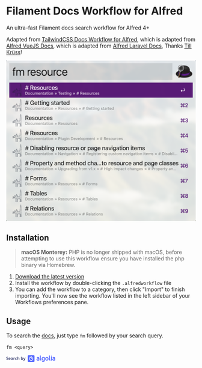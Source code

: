 # Filament Docs Workflow for Alfred

An ultra-fast Filament docs search workflow for Alfred 4+

Adapted from [TailwindCSS Docs Workflow for Alfred](https://github.com/clnt/alfred-tailwindcss-docs), which is adapted from [Alfred VueJS Docs](https://github.com/vmitchell85/alfred-vuejs-docs), which is adapted from [Alfred Laravel Docs](https://github.com/tillkruss/alfred-laravel-docs), Thanks [Till Krüss](https://twitter.com/tillkruss)!

![Screenshot](screenshot.png)

## Installation


> **macOS Monterey:** PHP is no longer shipped with macOS, before attempting to use this workflow ensure you have installed the php binary via Homebrew.

1. [Download the latest version](https://github.com/buzkall/alfred-filament-docs/releases/tag/filament3.x)
2. Install the workflow by double-clicking the `.alfredworkflow` file
3. You can add the workflow to a category, then click "Import" to finish importing. You'll now see the workflow listed in the left sidebar of your Workflows preferences pane.

## Usage

To search the [docs](https://filamentadmin.com/docs/2.x/admin/installation), just type `fm` followed by your search query.

```
fm <query>
```

![Search by Algolia](algolia.png)
